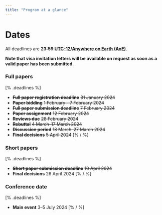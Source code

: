 ```yaml
---
title: "Program at a glance"
---
```


# Dates

All deadlines are **23:59 [UTC-12](https://www.timeanddate.com/time/zones/aoe)/[Anywhere on Earth (AoE)](https://en.wikipedia.org/wiki/Anywhere_on_Earth)**.

**Note that visa invitation letters will be available on request as soon as a valid paper has been submitted.**

### Full papers
[% .deadlines %]
* **<s>Full paper registration deadline</s>** <s>31 January 2024</s>
* **<s>Paper bidding</s>** <s>1 February - 7 February 2024</s>
* **<s>Full paper submission deadline</s>** <s>7 February 2024</s>
* **<s>Paper assignment</s>** <s>12 February 2024</s>
* **<s>Reviews due</s>** <s>28 February 2024</s>
* **<s>Rebuttal</s>** <s>4 March–17 March 2024</s>
* **<s>Discussion period</s>** <s>18 March–27 March 2024</s>
* **<s>Final decisions</s>** <s>5 April 2024</s>
[% / %]

### Short papers
[% .deadlines %]
* **<s>Short paper submission deadline</s>** <s>10 April 2024</s>
* **Final decisions** 26 April 2024
[% / %]

### Conference date
[% .deadlines %]
* **Main event** 3–5 July 2024
[% / %]
